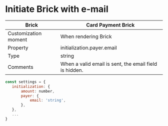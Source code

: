 # Initiate Brick with e-mail

| Brick | Card Payment Brick |
| --- | --- |
| Customization moment | When rendering Brick |
| Property | initialization.payer.email |
| Type | string |
| Comments | When a valid email is sent, the email field is hidden. |

```javascript
const settings = {
   initialization: {
       amount: number,
       payer: {
           email: 'string',
       },
   },
   ...
}
```
